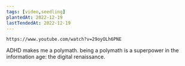 ```yaml
---
tags: [video,seedling]
plantedAt: 2022-12-19
lastTendedAt: 2022-12-19
---
```


```vid
https://www.youtube.com/watch?v=29oyOLh6PNE
```

ADHD makes me a polymath. being a polymath is a superpower in the information age: the digital renaissance.
